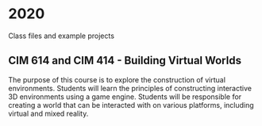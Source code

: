 # 2020
Class files and example projects

## CIM 614 and CIM 414 - Building Virtual Worlds

The purpose of this course is to explore the construction of virtual environments. Students will learn the principles of constructing interactive 3D environments using a game engine. Students will be responsible for creating a world that can be interacted with on various platforms, including virtual and mixed reality.
